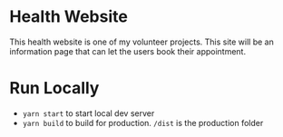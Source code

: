 # Health Website

This health website is one of my volunteer projects.
This site will be an information page that can let the users book their appointment.

# Run Locally

- `yarn start` to start local dev server
- `yarn build` to build for production. `/dist` is the production folder
